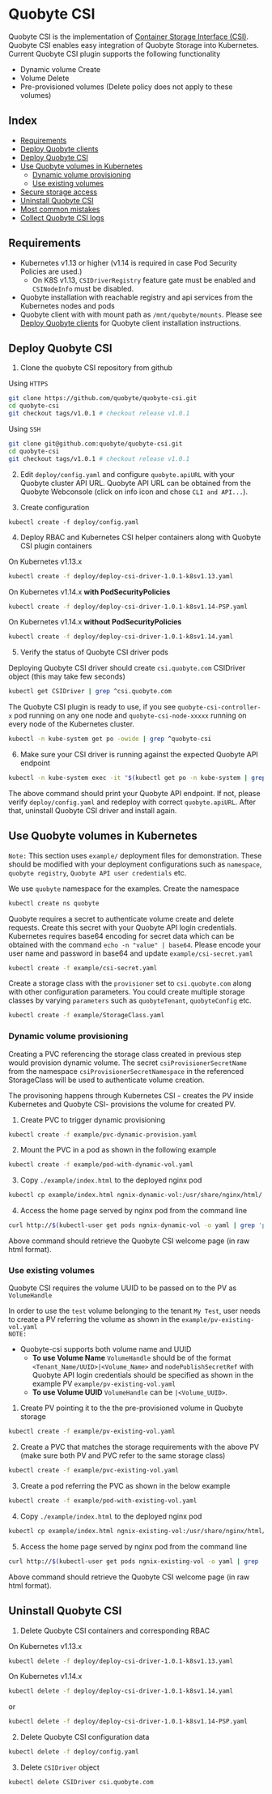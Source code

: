 # Quobyte CSI

Quobyte CSI is the implementation of
 [Container Storage Interface (CSI)](https://github.com/container-storage-interface/spec/tree/release-1.0).
 Quobyte CSI enables easy integration of Quobyte Storage into Kubernetes. Current Quobyte CSI plugin
 supports the following functionality

* Dynamic volume Create
* Volume Delete
* Pre-provisioned volumes (Delete policy does not apply to these volumes)

## Index

* [Requirements](#requirements)
* [Deploy Quobyte clients](docs/deploy_clients.md)
* [Deploy Quobyte CSI](#deploy-quobyte-CSI)
* [Use Quobyte volumes in Kubernetes](#use-quobyte-volumes-in-kubernetes)
  * [Dynamic volume provisioning](#dynamic-volume-provisioning)
  * [Use existing volumes](#use-existing-volumes)
* [Secure storage access](docs/secure-storage-with-psp)
* [Uninstall Quobyte CSI](#uninstall-quobyte-csi)
* [Most common mistakes](docs/common_errors.md)
* [Collect Quobyte CSI logs](docs/collect_quobyte_csi_logs.md)

## Requirements

* Kubernetes v1.13 or higher (v1.14 is required in case Pod Security Policies are used.)
  * On K8S v1.13, `CSIDriverRegistry` feature gate must be enabled and `CSINodeInfo` must be disabled.
* Quobyte installation with reachable registry and api services from the Kubernetes nodes and pods
* Quobyte client with with mount path as `/mnt/quobyte/mounts`. Please see
 [Deploy Quobyte clients](docs/deploy_clients.md) for Quobyte client installation instructions.

## Deploy Quobyte CSI

1. Clone the quobyte CSI repository from github

Using `HTTPS`

```bash
git clone https://github.com/quobyte/quobyte-csi.git
cd quobyte-csi
git checkout tags/v1.0.1 # checkout release v1.0.1
```

Using `SSH`

```bash
git clone git@github.com:quobyte/quobyte-csi.git
cd quobyte-csi
git checkout tags/v1.0.1 # checkout release v1.0.1
```

2. Edit `deploy/config.yaml` and configure `quobyte.apiURL` with your Quobyte cluster API URL.
 Quobyte API URL can be obtained from the Quobyte Webconsole (click on info icon and chose `CLI and API...`).

3. Create configuration

```kubectl create -f deploy/config.yaml```

4. Deploy RBAC and Kubernetes CSI helper
 containers along with Quobyte CSI plugin containers

 On Kubernetes v1.13.x

```bash
kubectl create -f deploy/deploy-csi-driver-1.0.1-k8sv1.13.yaml
```
 
 On Kubernetes v1.14.x **with PodSecurityPolicies**

```bash
kubectl create -f deploy/deploy-csi-driver-1.0.1-k8sv1.14-PSP.yaml
```

 On Kubernetes v1.14.x **without PodSecurityPolicies**

```bash
kubectl create -f deploy/deploy-csi-driver-1.0.1-k8sv1.14.yaml
```

5. Verify the status of Quobyte CSI driver pods

Deploying Quobyte CSI driver should create `csi.quobyte.com` CSIDriver
 object (this may take few seconds)

```bash
kubectl get CSIDriver | grep ^csi.quobyte.com
```

The Quobyte CSI plugin is ready to use, if you see `quobyte-csi-controller-x`
 pod running on any one node and `quobyte-csi-node-xxxxx`
 running on every node of the Kubernetes cluster.

```bash
kubectl -n kube-system get po -owide | grep ^quobyte-csi
```

6. Make sure your CSI driver is running against the expected Quobyte API endpoint

```bash
kubectl -n kube-system exec -it "$(kubectl get po -n kube-system | grep -m 1 ^quobyte-csi-node | cut -f 1 -d' ')" -c quobyte-csi-plugin -- env | grep QUOBYTE_API_URL
```

The above command should print your Quobyte API endpoint. If not, please verify `deploy/config.yaml` and redeploy with correct `quobyte.apiURL`.
 After that, uninstall Quobyte CSI driver and install again.

## Use Quobyte volumes in Kubernetes

`Note:` This section uses `example/` deployment files for demonstration. These should be modified
  with your deployment configurations such as `namespace`, `quobyte registry`, `Quobyte API user credentials` etc.

We use `quobyte` namespace for the examples. Create the namespace

```bash
kubectl create ns quobyte
```

Quobyte requires a secret to authenticate volume create and delete requests. Create this secret with
 your Quobyte API login credentials. Kubernetes requires base64 encoding for secret data which can be obtained
 with the command `echo -n "value" | base64`. Please encode your user name and password in base64 and
 update `example/csi-secret.yaml`

```bash
kubectl create -f example/csi-secret.yaml
```

Create a storage class with the `provisioner` set to `csi.quobyte.com` along with other configuration
 parameters. You could create multiple storage classes by varying `parameters` such as
  `quobyteTenant`, `quobyteConfig` etc.

```bash
kubectl create -f example/StorageClass.yaml
```

### Dynamic volume provisioning

Creating a PVC referencing the storage class created in previous step would provision dynamic
 volume. The secret `csiProvisionerSecretName` from the namespace `csiProvisionerSecretNamespace`
 in the referenced StorageClass will be used to authenticate volume creation.

The provisoning happens through Kubernetes CSI - creates the PV inside Kubernetes and
 Quobyte CSI- provisions the volume for created PV.

1. Create PVC to trigger dynamic provisioning

```bash
kubectl create -f example/pvc-dynamic-provision.yaml
```

2. Mount the PVC in a pod as shown in the following example

```bash
kubectl create -f example/pod-with-dynamic-vol.yaml
```

3. Copy `./example/index.html` to the deployed nginx pod

```bash
kubectl cp example/index.html ngnix-dynamic-vol:/usr/share/nginx/html/
```

4. Access the home page served by nginx pod from the command line

```bash
curl http://$(kubectl-user get pods ngnix-dynamic-vol -o yaml | grep 'podIP:' | awk '{print $2}'):80
```

Above command should retrieve the Quobyte CSI welcome page (in raw html format).

### Use existing volumes

Quobyte CSI requires the volume UUID to be passed on to the PV as `VolumeHandle`  

In order to use the `test` volume belonging to the tenant `My Test`, user needs to create a PV
 referring the volume as shown in the `example/pv-existing-vol.yaml`  
`NOTE:`

* Quobyte-csi supports both volume name and UUID
  * **To use Volume Name** `VolumeHandle` should be of the format `<Tenant_Name/UUID>|<Volume_Name>`
   and `nodePublishSecretRef` with Quobyte API login credentials should be specified as shown in the
   example PV `example/pv-existing-vol.yaml`
  * **To use Volume UUID** `VolumeHandle` can be `|<Volume_UUID>`.

1. Create PV pointing it to the the pre-provisioned volume in Quobyte storage

```bash
kubectl create -f example/pv-existing-vol.yaml
```

2. Create a PVC that matches the storage requirements with the above PV (make sure both PV and PVC refer
 to the same storage class)

```bash
kubectl create -f example/pvc-existing-vol.yaml
```

3. Create a pod referring the PVC as shown in the below example

```bash
kubectl create -f example/pod-with-existing-vol.yaml
```

4. Copy `./example/index.html` to the deployed nginx pod

```bash
kubectl cp example/index.html ngnix-existing-vol:/usr/share/nginx/html/
```

5. Access the home page served by nginx pod from the command line

```bash
curl http://$(kubectl-user get pods ngnix-existing-vol -o yaml | grep 'podIP:' | awk '{print $2}'):80
```

Above command should retrieve the Quobyte CSI welcome page (in raw html format).

## Uninstall Quobyte CSI

1. Delete Quobyte CSI containers and corresponding RBAC

 On Kubernetes v1.13.x

```bash
kubectl delete -f deploy/deploy-csi-driver-1.0.1-k8sv1.13.yaml
```

 On Kubernetes v1.14.x

```bash
kubectl delete -f deploy/deploy-csi-driver-1.0.1-k8sv1.14.yaml
```

or

```bash
kubectl delete -f deploy/deploy-csi-driver-1.0.1-k8sv1.14-PSP.yaml
```

2. Delete Quobyte CSI configuration data

```bash
kubectl delete -f deploy/config.yaml
```

3. Delete `CSIDriver` object

```bash
kubectl delete CSIDriver csi.quobyte.com
```
